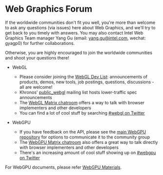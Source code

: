 # Web Graphics Forum
If the worldwide communities don't fit you well, you're more than welcome to ask any questions (via issues) here about Web Graphics, and we'll try to get back to you timely with answers. You may also contact Intel Web Graphics Team manager Yang Gu (email: yang.gu@intel.com, wechat: gyagp0) for further collaborations.

Otherwise, you are highly encouraged to join the worldwide communities and shoot your questions there!
- WebGL
  - Please consider joining the [WebGL Dev List](https://groups.google.com/g/webgl-dev-list): announcements of products, demos, new tools, job postings, questions, discussions - all are welcome!
  - Khronos' [public_webgl](https://www.khronos.org/webgl/public-mailing-list/) mailing list hosts lower-traffic spec announcements
  - The [WebGL Matrix chatroom](https://matrix.to/#/#webgl:mozilla.org) offers a way to talk with browser implementers and other developers
  - You can find a lot of cool stuff by searching [#webgl on Twitter](https://twitter.com/search?q=%23webgl&f=live)

- WebGPU
  - If you have feedback on the API, please see the [main WebGPU repository](https://github.com/gpuweb/gpuweb) for options to communicate it to the community group
  - The [WebGPU Matrix chatroom](https://matrix.to/#/#WebGPU:matrix.org) also offers a great way to talk directly with browser implementers and other developers
  - There's an increasing amount of cool stuff showing up on [#webgpu on Twitter](https://twitter.com/search?q=%23webgpu&f=live)


For WebGPU documents, please refer [WebGPU Materials](https://docs.qq.com/doc/DT2duTmloSXVTdFlz).

